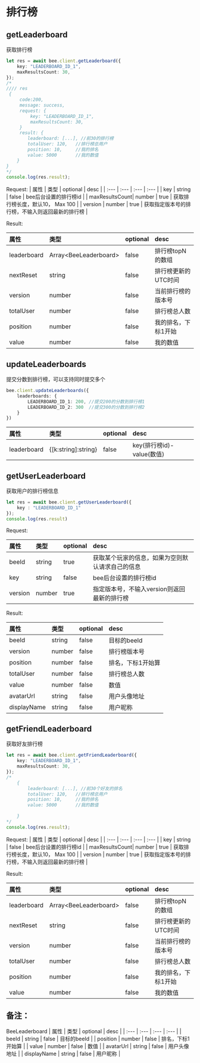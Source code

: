 # 排行榜

## getLeaderboard

获取排行榜

```typescript
let res = await bee.client.getLeaderboard({
    key: "LEADERBOARD_ID_1",
    maxResultsCount: 30,
});
/* 
//// res 
 {
     code:200,
     message: success,
     request: {
         key: "LEADERBOARD_ID_1",
         maxResultsCount: 30,
     }
     result: {
        leaderboard: [...], //前30的排行榜
        totalUser: 120,   //排行榜总用户
        position: 10,     //我的排名
        value: 5000       //我的数值       
    }
}
*/
console.log(res.result);
```
Request:
| 属性 | 类型 | optional | desc |
| :--- | :--- | :--- | :--- |
| key | string | false | bee后台设置的排行榜id |
| maxResultsCount| number | true | 获取排行榜长度，默认10， Max 100 |
| version | number | true | 获取指定版本号的排行榜，不输入则返回最新的排行榜 |

Result:

| 属性 | 类型 | optional | desc |
| :--- | :--- | :--- | :--- |
| leaderboard | Array&lt;BeeLeaderboard&gt; | false | 排行榜topN的数组 |
| nextReset| string | false | 排行榜更新的UTC时间 |
| version | number | false | 当前排行榜的版本号 |
| totalUser | number | false | 排行榜总人数 |
| position | number | false | 我的排名，下标1开始 |
| value | number | false | 我的数值 |

## updateLeaderboards

提交分数到排行榜，可以支持同时提交多个

```typescript
bee.client.updateLeaderboards({
    leaderboards: {
        LEADERBOARD_ID_1: 200, //提交200的分数到排行榜1
        LEADERBOARD_ID_2: 300  //提交300的分数到排行榜2
    }
})
```
| 属性 | 类型 | optional | desc |
| :--- | :--- | :--- | :--- |
| leaderboard | {[k:string]:string}| false | key(排行榜id)-value(数值) |


## getUserLeaderboard
获取用户的排行榜信息
```typescript
let res = await bee.client.getUserLeaderboard({
    key : "LEADERBOARD_ID_1"
});
console.log(res.result)
```
Request:

| 属性 | 类型 | optional | desc |
| :--- | :--- | :--- | :--- |
| beeId | string | true | 获取某个玩家的信息，如果为空则默认请求自己的信息|
| key | string | false | bee后台设置的排行榜id |
| version | number | true | 指定版本号，不输入version则返回最新的排行榜 |

Result:

| 属性 | 类型 | optional | desc |
| :--- | :--- | :--- | :--- |
| beeId | string | false | 目标的beeId |
| version | number | false | 排行榜版本号 |
| position | number | false | 排名，下标1开始算 |
| totalUser | number | false | 排行榜总人数 |
| value | number | false | 数值 |
| avatarUrl | string | false | 用户头像地址 |
| displayName | string | false | 用户昵称 |

## getFriendLeaderboard

获取好友排行榜

```typescript
let res = await bee.client.getFriendLeaderboard({
    key: "LEADERBOARD_ID_1",
    maxResultsCount: 30,
});
/*
    {
        leaderboard: [...], //前30个好友的排名
        totalUser: 120,   //排行榜总用户
        position: 10,     //我的排名
        value: 5000       //我的数值
        
    }
*/
console.log(res.result);
```

Request:
| 属性 | 类型 | optional | desc |
| :--- | :--- | :--- | :--- |
| key | string | false | bee后台设置的排行榜id |
| maxResultsCount| number | true | 获取排行榜长度，默认10， Max 100 |
| version | number | true | 获取指定版本号的排行榜，不输入则返回最新的排行榜 |

Result:

| 属性 | 类型 | optional | desc |
| :--- | :--- | :--- | :--- |
| leaderboard | Array&lt;BeeLeaderboard&gt; | false | 排行榜topN的数组 |
| nextReset| string | false | 排行榜更新的UTC时间 |
| version | number | false | 当前排行榜的版本号 |
| totalUser | number | false | 排行榜总人数 |
| position | number | false | 我的排名，下标1开始 |
| value | number | false | 我的数值 |

## 备注：
BeeLeaderboard
| 属性 | 类型 | optional | desc |
| :--- | :--- | :--- | :--- |
| beeId | string | false | 目标的beeId |
| position | number | false | 排名，下标1开始算 |
| value | number | false | 数值 |
| avatarUrl | string | false | 用户头像地址 |
| displayName | string | false | 用户昵称 |